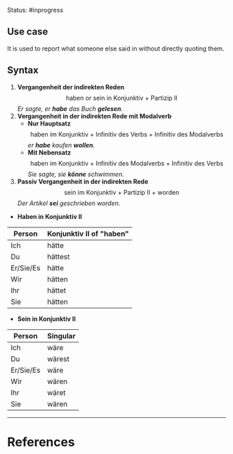 Status: #inprogress 
## Use case
It is used to report what someone else said in without directly quoting them. 

## Syntax 
1. **Vergangenheit der indirekten Reden**
	$$\text{haben or sein in Konjunktiv + Partizip II}$$
	*Er sagte, er **habe** das Buch **gelesen**.*
1. **Vergangenheit in der indirekten Rede mit Modalverb**	
	- **Nur Hauptsatz**$$\text{haben im Konjunktiv + Infinitiv des Verbs + Infinitiv des Modalverbs }$$
		*er **habe** kaufen **wollen**.*
	- **Mit Nebensatz**$$\text{haben im Konjunktiv + Infinitiv des Modalverbs  + Infinitiv des Verbs}$$
	*Sie sagte, sie **könne** schwimmen.*
3. **Passiv Vergangenheit in der indirekten Rede**
	$$\text{sein im Konjunktiv + Partizip II + worden}$$
	*Der Artikel **sei** geschrieben worden.*
- **Haben in Konjunktiv II**

| Person           | Konjunktiv II of "haben" |
|------------------|--------------------------|
| Ich              | hätte                    |
| Du               | hättest                  |
| Er/Sie/Es        | hätte                    |
| Wir              | hätten                   |
| Ihr              | hättet                   |
| Sie              | hätten                   |

- **Sein in Konjunktiv II**

| Person           | Singular                |
|------------------|-------------------------|
| Ich              | wäre                    | 
| Du               | wärest                  |
| Er/Sie/Es        | wäre                    | 
| Wir              | wären                   | 
| Ihr              | wäret                   | 
| Sie              | wären                   | 


---
# References
